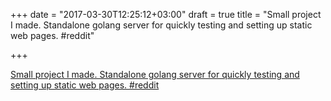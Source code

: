 +++
date = "2017-03-30T12:25:12+03:00"
draft = true
title = "Small project I made. Standalone golang server for quickly testing and setting up static web pages.  #reddit"

+++

<p><a href="https://t.co/KIJde9ujlC">Small project I made. Standalone golang server for quickly testing and setting up static web pages.  #reddit</a></p>